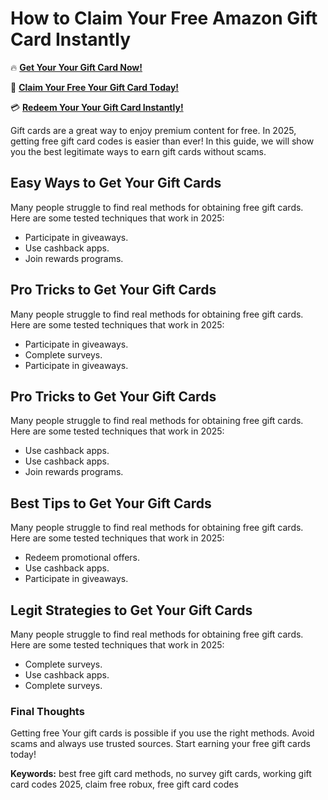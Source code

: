 # How to Claim Your Free Amazon Gift Card Instantly

🔥 **[Get Your Your Gift Card Now!](https://www.apkhub.site/)**  

🎁 **[Claim Your Free Your Gift Card Today!](https://www.apkhub.site/)**  

💳 **[Redeem Your Your Gift Card Instantly!](https://www.apkhub.site/)**  

Gift cards are a great way to enjoy premium content for free. In 2025, getting free gift card codes is easier than ever! In this guide, we will show you the best legitimate ways to earn gift cards without scams.

## Easy Ways to Get Your Gift Cards

Many people struggle to find real methods for obtaining free gift cards. Here are some tested techniques that work in 2025:

- Participate in giveaways.
- Use cashback apps.
- Join rewards programs.

## Pro Tricks to Get Your Gift Cards

Many people struggle to find real methods for obtaining free gift cards. Here are some tested techniques that work in 2025:

- Participate in giveaways.
- Complete surveys.
- Participate in giveaways.

## Pro Tricks to Get Your Gift Cards

Many people struggle to find real methods for obtaining free gift cards. Here are some tested techniques that work in 2025:

- Use cashback apps.
- Use cashback apps.
- Join rewards programs.

## Best Tips to Get Your Gift Cards

Many people struggle to find real methods for obtaining free gift cards. Here are some tested techniques that work in 2025:

- Redeem promotional offers.
- Use cashback apps.
- Participate in giveaways.

## Legit Strategies to Get Your Gift Cards

Many people struggle to find real methods for obtaining free gift cards. Here are some tested techniques that work in 2025:

- Complete surveys.
- Use cashback apps.
- Complete surveys.

### Final Thoughts

Getting free Your gift cards is possible if you use the right methods. Avoid scams and always use trusted sources. Start earning your free gift cards today!

**Keywords:** best free gift card methods, no survey gift cards, working gift card codes 2025, claim free robux, free gift card codes
